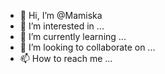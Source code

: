- 👋 Hi, I’m @Mamiska
- 👀 I’m interested in ...
- 🌱 I’m currently learning ...
- 💞️ I’m looking to collaborate on ...
- 📫 How to reach me ...

<!---
Mamiska/Mamiska is a ✨ special ✨ repository because its `README.md` (this file) appears on your GitHub profile.
You can click the Preview link to take a look at your changes.
--->
